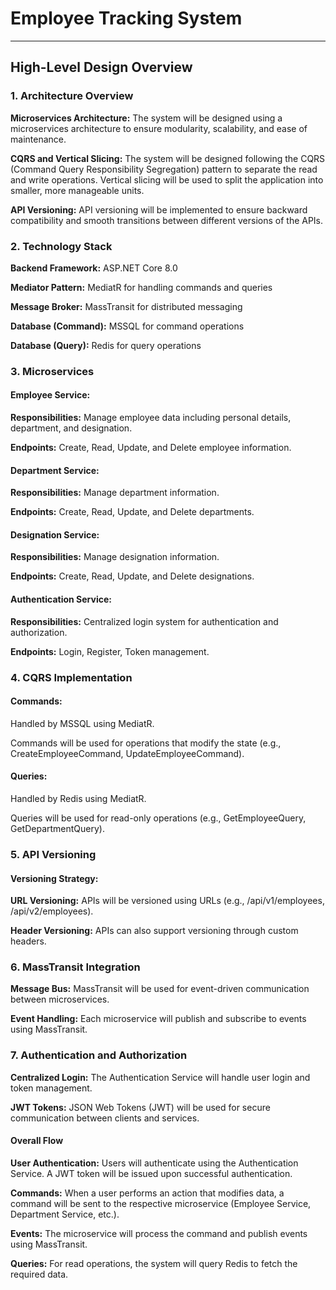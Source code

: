 # <h1>Employee Tracking System</h1>
<hr>

<h2>High-Level Design Overview</h2>

<h3> 1. Architecture Overview</h3>

<b>Microservices Architecture:</b> The system will be designed using a microservices architecture to ensure modularity, scalability, and ease of maintenance.

<b>CQRS and Vertical Slicing:</b> The system will be designed following the CQRS (Command Query Responsibility Segregation) pattern to separate the read and write operations. Vertical slicing will be used to split the application into smaller, more manageable units.

<b>API Versioning:</b> API versioning will be implemented to ensure backward compatibility and smooth transitions between different versions of the APIs.

<h3> 2. Technology Stack</h3>

<b>Backend Framework:</b> ASP.NET Core 8.0

<b>Mediator Pattern:</b> MediatR for handling commands and queries

<b>Message Broker:</b> MassTransit for distributed messaging

<b>Database (Command):</b> MSSQL for command operations

<b>Database (Query):</b> Redis for query operations

<h3> 3. Microservices</h3>

<h4>Employee Service:</h4>

<b>Responsibilities:</b> Manage employee data including personal details, department, and designation.

<b>Endpoints:</b> Create, Read, Update, and Delete employee information.

<h4>Department Service:</h4>

<b>Responsibilities:</b> Manage department information.

<b>Endpoints:</b> Create, Read, Update, and Delete departments.

<h4>Designation Service:</h4>

<b>Responsibilities:</b> Manage designation information.

<b>Endpoints:</b> Create, Read, Update, and Delete designations.

<h4>Authentication Service:</h4>

<b>Responsibilities:</b> Centralized login system for authentication and authorization.

<b>Endpoints:</b> Login, Register, Token management.

<h3> 4. CQRS Implementation</h3>

<h4>Commands:</h4>

Handled by MSSQL using MediatR.

Commands will be used for operations that modify the state (e.g., CreateEmployeeCommand, UpdateEmployeeCommand).

<h4>Queries:</h4>

Handled by Redis using MediatR.

Queries will be used for read-only operations (e.g., GetEmployeeQuery, GetDepartmentQuery).

<h3> 5. API Versioning</h3>

<h4>Versioning Strategy:</h4>

<b>URL Versioning:</b> APIs will be versioned using URLs (e.g., /api/v1/employees, /api/v2/employees).

<b>Header Versioning:</b> APIs can also support versioning through custom headers.

<h3> 6. MassTransit Integration</h3>

<b>Message Bus:</b> MassTransit will be used for event-driven communication between microservices.

<b>Event Handling:</b> Each microservice will publish and subscribe to events using MassTransit.

<h3> 7. Authentication and Authorization</h3>

<b>Centralized Login:</b> The Authentication Service will handle user login and token management.

<b>JWT Tokens:</b> JSON Web Tokens (JWT) will be used for secure communication between clients and services.

<h4>Overall Flow</h4>

<b>User Authentication:</b> Users will authenticate using the Authentication Service. A JWT token will be issued upon successful authentication.

<b>Commands:</b> When a user performs an action that modifies data, a command will be sent to the respective microservice (Employee Service, Department Service, etc.).

<b>Events:</b> The microservice will process the command and publish events using MassTransit.

<b>Queries:</b> For read operations, the system will query Redis to fetch the required data.


